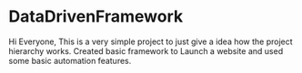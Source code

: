 # DataDrivenFramework
Hi Everyone,
This is a very simple project to just give a idea how the project hierarchy works.
Created basic framework to Launch a website and used some basic automation features.
